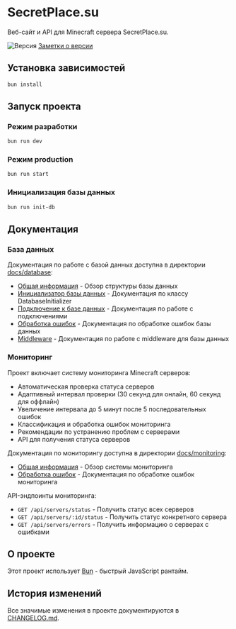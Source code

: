 # SecretPlace.su

Веб-сайт и API для Minecraft сервера SecretPlace.su.

![Версия](https://img.shields.io/badge/версия-0.2.0--beta-blue)
[Заметки о версии](./docs/VERSION-NOTES.md)

## Установка зависимостей

```bash
bun install
```

## Запуск проекта

### Режим разработки

```bash
bun run dev
```

### Режим production

```bash
bun run start
```

### Инициализация базы данных

```bash
bun run init-db
```

## Документация

### База данных

Документация по работе с базой данных доступна в директории [docs/database](./docs/database):

- [Общая информация](./docs/database/README.md) - Обзор структуры базы данных
- [Инициализатор базы данных](./docs/database/initializer.md) - Документация по классу DatabaseInitializer
- [Подключение к базе данных](./docs/database/connection.md) - Документация по работе с подключениями
- [Обработка ошибок](./docs/database/error-handling.md) - Документация по обработке ошибок базы данных
- [Middleware](./docs/database/middleware.md) - Документация по работе с middleware для базы данных

### Мониторинг

Проект включает систему мониторинга Minecraft серверов:

- Автоматическая проверка статуса серверов
- Адаптивный интервал проверки (30 секунд для онлайн, 60 секунд для оффлайн)
- Увеличение интервала до 5 минут после 5 последовательных ошибок
- Классификация и обработка ошибок мониторинга
- Рекомендации по устранению проблем с серверами
- API для получения статуса серверов

Документация по мониторингу доступна в директории [docs/monitoring](./docs/monitoring):

- [Общая информация](./docs/monitoring/README.md) - Обзор системы мониторинга
- [Обработка ошибок](./docs/monitoring/error-handling.md) - Документация по обработке ошибок мониторинга

API-эндпоинты мониторинга:
- `GET /api/servers/status` - Получить статус всех серверов
- `GET /api/servers/:id/status` - Получить статус конкретного сервера
- `GET /api/servers/errors` - Получить информацию о серверах с ошибками

## О проекте

Этот проект использует [Bun](https://bun.sh) - быстрый JavaScript рантайм.

## История изменений

Все значимые изменения в проекте документируются в [CHANGELOG.md](./CHANGELOG.md).
